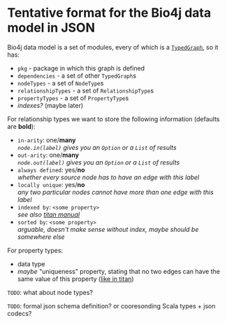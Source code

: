 # Tentative format for the Bio4j data model in JSON

Bio4j data model is a set of modules, every of which is a [`TypedGraph`](https://github.com/ohnosequences/typed-graphs/blob/master/docs/src/main/java/com/ohnosequences/typedGraphs/TypedGraph.java.md), so it has:
  + `pkg` - package in which this graph is defined
  + `dependencies` - a set of other `TypedGraph`s
  + `nodeTypes` - a set of `NodeType`s
  + `relationshipTypes` - a set of `RelationshipType`s
  + `propertyTypes` - a set of `PropertyType`s
  + _indexes?_ (maybe later)

For relationship types we want to store the following information (defaults are **bold**):
  + `in-arity`: one/**many**  
    _`node.in(label)` gives you an `Option` or a `List` of results_
  + `out-arity`: one/**many**  
    _`node.out(label)` gives you an `Option` or a `List` of results_
  + `always defined`: yes/**no**  
    _whether _every_ source node has to have an edge with this label_
  + `locally unique`: yes/**no**  
    _any two particular nodes cannot have more than one edge with this label_
  + `indexed by`: `<some property>`  
    _see also [titan manual](https://github.com/thinkaurelius/titan/wiki/Type-Definition-Overview#sortkeytitantype-and-signaturetitantype)_
  + `sorted by`: `<some property>`  
    _arguable, doesn't make sense without index, maybe should be somewhere else_

For property types:
  + data type
  + _maybe_ "uniqueness" property, stating that no two edges can have the same value of this property ([like in titan](https://github.com/thinkaurelius/titan/wiki/Type-Definition-Overview#unique))

`TODO`: what about node types?

`TODO`: formal json schema definition? or cooresonding Scala types + json codecs?
